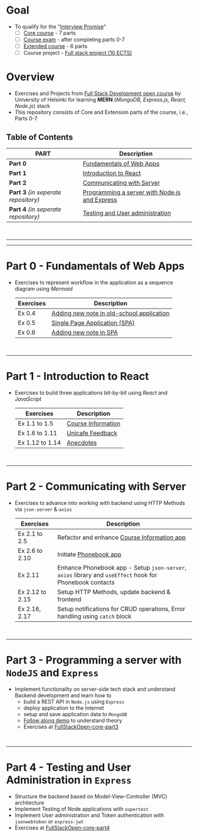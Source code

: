 # Goal
- To qualify for the "[Interview Promise](https://fullstackopen.com/en/part0/general_info#interview-promise)"
    - [ ]  [Core course](https://fullstackopen.com/en/part0/general_info#parts-and-completion) - 7 parts
    - [ ]  [Course exam](https://fullstackopen.com/en/part0/general_info#the-course-exam) - after completing parts 0-7
    - [ ]  [Extended course](https://fullstackopen.com/en/part0/general_info#parts-and-completion) - 6 parts
    - [ ]  Course project - [Full stack project (10 ECTS)](https://fullstackopen.com/en/part0/general_info#full-stack-project)

# Overview
- Exercises and Projects from [Full Stack Development open course](https://fullstackopen.com/en/) by University of Helsinki for learning **MERN** (_MongoDB, Express.js, React, Node.js_) stack
- This repository consists of Core and Extension parts of the course, i.e., Parts 0-7

## Table of Contents
| PART | Description |
| --- | --- |
| **Part 0** | [Fundamentals of Web Apps](#part-0---fundamentals-of-web-apps) |
| **Part 1** | [Introduction to React](#part-1---introduction-to-react) |
| **Part 2** | [Communicating with Server](#part-2---communicating-with-server) |
| **Part 3** _(in seperate repository)_| [Programming a server with Node.js and Express](#part-3---programming-a-server-with-nodejs-and-express) |
| **Part 4** _(in seperate repository)_| [Testing and User administration](#part-4---testing-and-user-administration-in-express) |
 

<br>
<hr>
<hr>

# Part 0 - Fundamentals of Web Apps
- Exercises to represent workflow in the application as a sequence diagram using _Mermaid_

    | Exercises | Description |
    | --- | --- |
    | Ex 0.4 | [Adding new note in old-school application](/part0/new-note-diagram.md) |
    | Ex 0.5 | [Single Page Application (SPA)](/part0/spa-diagram.md) |
    | Ex 0.6 | [Adding new note in SPA](/part0/spa-new-note-diagram.md) |

<br>
<hr>

# Part 1 - Introduction to React
- Exercises to build three applications bit-by-bit using _React_ and _JavaScript_

    | Exercises | Description |
    | --- | --- |
    | Ex 1.1 to 1.5 | [Course Information](/part1/courseinfo/src/App.jsx) |
    | Ex 1.6 to 1.11 | [Unicafe Feedback](/part1/unicafe-feedback/src/App.jsx) |
    | Ex 1.12 to 1.14 | [Anecdotes](/part1/anecdotes/src/App.jsx) |

<br>
<hr>

# Part 2 - Communicating with Server
- Exercises to advance into working with backend using HTTP Methods via `json-server` & `axios`

    | Exercises | Description |
    | --- | --- |
    | Ex 2.1 to 2.5 | Refactor and enhance [Course Information app](/part2/courseinfo/src/App.jsx) |
    | Ex 2.6 to 2.10 | Initiate [Phonebook app](/part2/phonebook/src/App.jsx) |
    | Ex 2.11 | Enhance Phonebook app - Setup `json-server`, `axios` library and `useEffect` hook for Phonebook contacts |
    | Ex 2.12 to 2.15 | Setup HTTP Methods, update backend & frontend |
    | Ex 2.16, 2.17 | Setup notifications for CRUD operations, Error handling using `catch` block |

<br>
<hr>

# Part 3 - Programming a server with `NodeJS` and `Express`
- Implement functionality on server-side tech stack and understand Backend development and learn how to
    - build a REST API in `Node.js` using `Express`
    - deploy application to the Internet
    - setup and save application data to `MongoDB`
    - [Follow along demo](/part3/demo/index.js) to understand theory
    - Exercises at [FullStackOpen-core-part3](https://github.com/prak112/FullStackOpen-core-part3)

<br>
<hr>

# Part 4 - Testing and User Administration in `Express`
- Structure the backend based on Model-View-Controller (MVC) architecture
- Implement Testing of Node applications with `supertest`
- Implement User administration and Token authentication with `jsonwebtoken` or `express-jwt`
- Exercises at [FullStackOpen-core-part4](https://github.com/prak112/FullStackOpen-core-part4)

